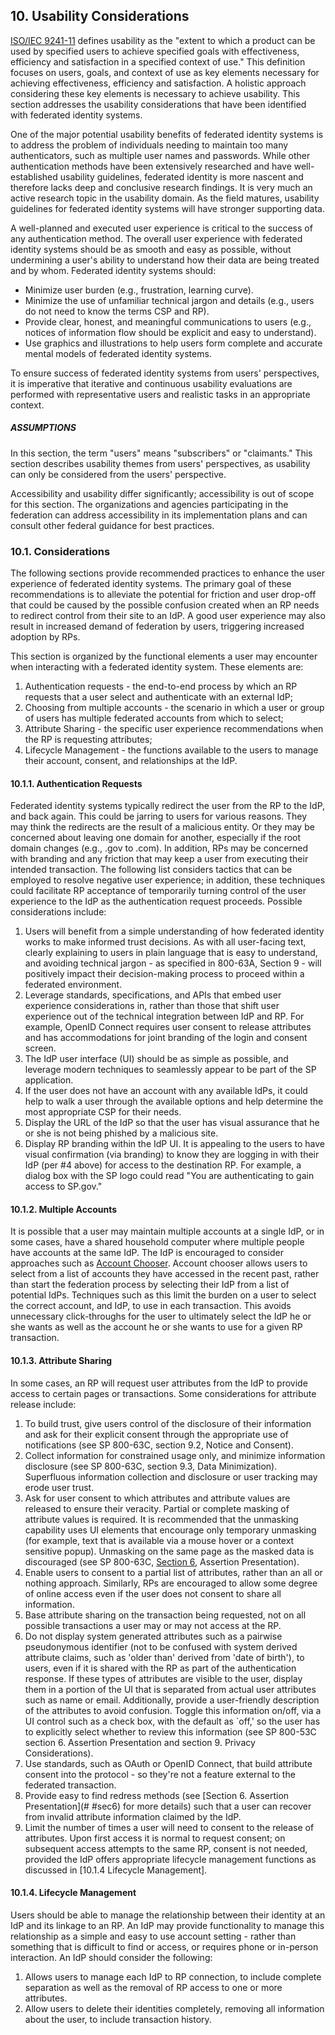 <div class="breaker"></div>
<a name="sec10"></a>

## 10. Usability Considerations

[ISO/IEC 9241-11](#ISO9241-11) defines usability as the "extent to which a product can be used by specified users to achieve specified goals with effectiveness, efficiency and satisfaction in a specified context of use." This definition focuses on users, goals, and context of use as key elements necessary for achieving effectiveness, efficiency and satisfaction. A holistic approach considering these key elements is necessary to achieve usability. This section addresses the usability considerations that have been identified with federated identity systems.   

One of the major potential usability benefits of federated identity systems is to address the problem of individuals needing to maintain too many authenticators, such as multiple user names and passwords. While other authentication methods have been extensively researched and have well-established usability guidelines, federated identity is more nascent and therefore lacks deep and conclusive research findings. It is very much an active research topic in the usability domain. As the field matures, usability guidelines for federated identity systems will have stronger supporting data. 


A well-planned and executed user experience is critical to the success of any authentication method. The overall user experience with federated identity systems should be as smooth and easy as possible, without undermining a user's ability to understand how their data are being treated and by whom. Federated identity systems should:  

-  Minimize user burden (e.g., frustration, learning curve).
-  Minimize the use of unfamiliar technical jargon and details (e.g., users do not need to know the terms CSP and RP).
-  Provide clear, honest, and meaningful communications to users (e.g., notices of information flow should be explicit and easy to understand).
-  Use graphics and illustrations to help users form complete and accurate mental models of federated identity systems.

To ensure success of federated identity systems from users' perspectives, it is imperative that iterative and continuous usability evaluations are performed with representative users and realistic tasks in an appropriate context.

##### ASSUMPTIONS 

In this section, the term "users" means "subscribers" or "claimants." This section describes usability themes from users' perspectives, as usability can only be considered from the users' perspective.

Accessibility and usability differ significantly; accessibility is out of scope for this section. The organizations and agencies participating in the federation can address accessibility in its implementation plans and can consult other federal guidance for best practices. 

### 10.1. Considerations

The following sections provide recommended practices to enhance the user experience of federated identity systems.  The primary goal of these recommendations is to alleviate the potential for friction and user drop-off that could be caused by the possible confusion created when an RP needs to redirect control from their site to an IdP.  A good user experience may also result in increased demand of federation by users, triggering increased adoption by RPs. 

This section is organized by the functional elements a user may encounter when interacting with a federated identity system.  These elements are:  

1.	Authentication requests - the end-to-end process by which an RP requests that a user select and authenticate with an external IdP;
2.	Choosing from multiple accounts - the scenario in which a user or group of users has multiple federated accounts from which to select;
3.	Attribute Sharing - the specific user experience recommendations when the RP is requesting attributes;
4.	Lifecycle Management - the functions available to the users to manage their account, consent, and relationships at the IdP.

#### 10.1.1. Authentication Requests

Federated identity systems typically redirect the user from the RP to the IdP, and back again. This could be jarring to users for various reasons.  They may think the redirects are the result of a malicious entity.  Or they may be concerned about leaving one domain for another, especially if the root domain changes (e.g., .gov to .com).  In addition, RPs may be concerned with branding and any friction that may keep a user from executing their intended transaction.  The following list considers tactics that can be employed to resolve negative user experience; in addition, these techniques could facilitate RP acceptance of temporarily turning control of the user experience to the IdP as the authentication request proceeds. Possible considerations include:  

1.	Users will benefit from a simple understanding of how federated identity works to make informed trust decisions. As with all user-facing text, clearly explaining to users in plain language that is easy to understand, and avoiding technical jargon - as specified in 800-63A, Section 9 - will positively impact their decision-making process to proceed within a federated environment.
2.	Leverage standards, specifications, and APIs that embed user experience considerations in, rather than those that shift user experience out of the technical integration between IdP and RP. For example, OpenID Connect requires user consent to release attributes and has accommodations for joint branding of the login and consent screen.
3.	The IdP user interface (UI) should be as simple as possible, and leverage modern techniques to seamlessly appear to be part of the SP application.
4. If the user does not have an account with any available IdPs, it could help to walk a user through the available options and help determine the most appropriate CSP for their needs. 
4.	Display the URL of the IdP so that the user has visual assurance that he or she is not being phished by a malicious site.
5.	Display RP branding within the IdP UI.  It is appealing to the users to have visual confirmation (via branding) to know they are logging in with their IdP (per #4 above) for access to the destination RP.  For example, a dialog box with the SP logo could read "You are authenticating to gain access to SP.gov."

#### 10.1.2. Multiple Accounts

It is possible that a user may maintain multiple accounts at a single IdP, or in some cases, have a shared household computer where multiple people have accounts at the same IdP. The IdP is encouraged to consider approaches such as [Account Chooser](http://openid.net/wg/ac/). Account chooser allows users to select from a list of accounts they have accessed in the recent past, rather than start the federation process by selecting their IdP from a list of potential IdPs.  Techniques such as this limit the burden on a user to select the correct account, and IdP, to use in each transaction.  This avoids unnecessary click-throughs for the user to ultimately select the IdP he or she wants as well as the account he or she wants to use for a given RP transaction.

#### 10.1.3. Attribute Sharing

In some cases, an RP will request user attributes from the IdP to provide access to certain pages or transactions.  Some considerations for attribute release include:  

1.  To build trust, give users control of the disclosure of their information and ask for their explicit consent through the appropriate use of notifications (see SP 800-63C, section 9.2, Notice and Consent).
2. Collect information for constrained usage only, and minimize information disclosure (see SP 800-63C, section 9.3, Data Minimization). Superfluous information collection and disclosure or user tracking may erode user trust.  
3. Ask for user consent to which attributes and attribute values are released to ensure their veracity. Partial or complete masking of attribute values is required. It is recommended that the unmasking capability uses UI elements that encourage only temporary unmasking (for example, text that is available via a mouse hover or a context sensitive popup).  Unmasking on the same page as the masked data is discouraged (see SP 800-63C, [Section 6](https://pages.nist.gov/800-63-3/sp800-63c.html#sec6), Assertion Presentation).
4. Enable users to consent to a partial list of attributes, rather than an all or nothing approach.  Similarly, RPs are encouraged to allow some degree of online access even if the user does not consent to share all information.
5. Base attribute sharing on the transaction being requested, not on all possible transactions a user may or may not access at the RP.
6. Do not display system generated attributes such as a pairwise pseudonymous identifier (not to be confused with system derived attribute claims, such as 'older than' derived from 'date of birth'), to users, even if it is shared with the RP as part of the authentication response.  If these types of attributes are visible to the user, display them in a portion of the UI that is separated from actual user attributes such as name or email. Additionally, provide a user-friendly description of the attributes to avoid confusion. Toggle this information on/off, via a UI control such as a check box, with the default as `off,' so the user has to explicitly select whether to review this information (see SP 800-53C section 6. Assertion Presentation and section 9. Privacy Considerations).
7. Use standards, such as OAuth or OpenID Connect, that build attribute consent into the protocol - so they're not a feature external to the federated transaction.
8. Provide easy to find redress methods (see [Section 6. Assertion Presentation](# #sec6) for more details) such that a user can recover from invalid attribute information claimed by the IdP.
9. Limit the number of times a user will need to consent to the release of attributes. Upon first access it is normal to request consent; on subsequent access attempts to the same RP, consent is not needed, provided the IdP offers appropriate lifecycle management functions as discussed in [10.1.4 Lifecycle Management].

#### 10.1.4. Lifecycle Management

Users should be able to manage the relationship between their identity at an IdP and its linkage to an RP. An IdP may provide functionality to manage this relationship  as a simple and easy to use account setting - rather than something that is difficult to find or access, or requires phone or in-person interaction. An IdP should consider the following:  

1.	Allows users to manage each IdP to RP connection, to include complete separation as well as the removal of RP access to one or more attributes.
2. Allow users to delete their identities completely, removing all information about the user, to include transaction history.
